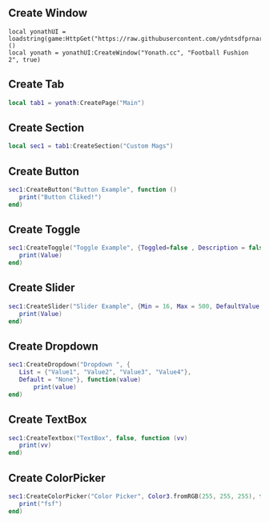 ## Create Window
```
local yonathUI = loadstring(game:HttpGet("https://raw.githubusercontent.com/ydntsdfprnartytva/sourcead/refs/heads/main/source"))()
local yonath = yonathUI:CreateWindow("Yonath.cc", "Football Fushion 2", true)
```
## Create Tab
```lua
local tab1 = yonath:CreatePage("Main")
```
## Create Section
```lua
local sec1 = tab1:CreateSection("Custom Mags")
```
## Create Button
```lua
sec1:CreateButton("Button Example", function ()
   print("Button Cliked!")
end)
```
## Create Toggle
```lua
sec1:CreateToggle("Toggle Example", {Toggled=false , Description = false}, function(Value)
   print(Value)
end)
```
## Create Slider
```lua
sec1:CreateSlider("Slider Example", {Min = 16, Max = 500, DefaultValue = 30}, function(Value)
   print(Value)
end)
```
## Create Dropdown
```lua
sec1:CreateDropdown("Dropdown ", {
   List = {"Value1", "Value2", "Value3", "Value4"},
   Default = "None"}, function(value)
       print(value)
end)
```
## Create TextBox
```lua
sec1:CreateTextbox("TextBox", false, function (vv)
   print(vv)
end)
```
## Create ColorPicker
```lua
sec1:CreateColorPicker("Color Picker", Color3.fromRGB(255, 255, 255), function ()
   print("fsf")
end)
```
